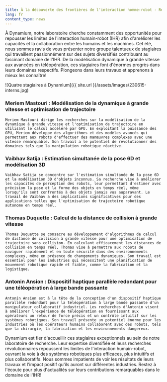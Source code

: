 ```yaml
---
title: À la découverte des frontières de l'interaction homme-robot - Rencontrez les talentueux stagiaires de Dynamium
lang: fr
content_type: news
---
```


À Dynamium, notre laboratoire cherche constamment des opportunités pour repousser les limites de l'interaction humain-robot (IHR) afin d'améliorer les capacités et la collaboration entre les humains et les machines. Cet été, nous sommes ravis de vous présenter notre groupe talentueux de stagiaires qui travaillent passionnément sur des sujets diversifiés contribuant au fascinant domaine de l'IHR. De la modélisation dynamique à grande vitesse aux avancées en téléopération, ces stagiaires font d'énormes progrès dans leurs domaines respectifs. Plongeons dans leurs travaux et apprenons à mieux les connaître!

![Quatre stagiaires à Dynamium]({{ site.url }}/assets/images/230615-interns.jpg)

### Meriem Mastouri : Modélisation de la dynamique à grande vitesse et optimisation de trajectoire
    Meriem Mastouri dirige les recherches sur la modélisation de la dynamique à grande vitesse et l'optimisation de trajectoire en utilisant le calcul accéléré par GPU. En exploitant la puissance des GPU, Meriem développe des algorithmes et des modèles avancés qui permettent aux robots d'effectuer des manœuvres complexes avec une vitesse remarquable. Son travail a le potentiel de révolutionner des domaines tels que la manipulation robotique réactive.

### Vaibhav Satija : Estimation simultanée de la pose 6D et modélisation 3D
    Vaibhav Satija se concentre sur l'estimation simultanée de la pose 6D et la modélisation 3D d'objets inconnus. Sa recherche vise à améliorer les capacités de perception des robots, leur permettant d'estimer avec précision la pose et la forme des objets en temps réel, même lorsqu'ils sont confrontés à des objets jamais vus auparavant. Le travail de Vaibhav a des implications significatives pour des applications telles que l'optimisation de trajectoire robotique autonome en temps réel.

### Thomas Duquette : Calcul de la distance de collision à grande vitesse
    Thomas Duquette se consacre au développement d'algorithmes de calcul de distance de collision à grande vitesse pour une optimisation de trajectoire sans collision. En calculant efficacement les distances de collision en temps réel, Thomas vise à permettre aux robots de naviguer rapidement et en toute sécurité dans des environnements complexes, même en présence de changements dynamiques. Son travail est essentiel pour les industries qui nécessitent une planification de mouvement robotique rapide et fiable, comme la fabrication et la logistique.

### Antonin Ansion : Dispositif haptique parallèle redondant pour une téléopération à large bande passante
    Antonin Ansion est à la tête de la conception d'un dispositif haptique parallèle redondant pour la téléopération à large bande passante d'un manipulateur collaboratif industriel. Les recherches d'Antonin visent à améliorer l'expérience de téléopération en fournissant aux opérateurs un retour de force précis et un contrôle intuitif sur les systèmes robotiques. Son travail présente un potentiel énorme pour les industries où les opérateurs humains collaborent avec des robots, tels que la chirurgie, la fabrication et les environnements dangereux.

Dynamium est fier d'accueillir ces stagiaires exceptionnels au sein de notre laboratoire de recherche. Leur expertise diversifiée et leurs recherches révolutionnaires repoussent les limites de l'interaction humain-robot, ouvrant la voie à des systèmes robotiques plus efficaces, plus intuitifs et plus collaboratifs. Nous sommes impatients de voir les résultats de leurs travaux et l'impact positif qu'ils auront sur différentes industries. Restez à l'écoute pour plus d'actualités sur leurs contributions remarquables dans le domaine de l'IHR!